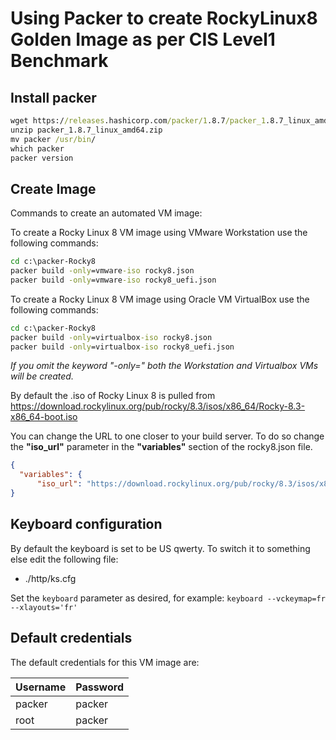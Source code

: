 # Using Packer to create RockyLinux8 Golden Image as per CIS Level1 Benchmark 

## Install packer

```cmd
wget https://releases.hashicorp.com/packer/1.8.7/packer_1.8.7_linux_amd64.zip
unzip packer_1.8.7_linux_amd64.zip
mv packer /usr/bin/
which packer
packer version
```

## Create Image

Commands to create an automated VM image:

To create a Rocky Linux 8 VM image using VMware Workstation use the following commands:

```cmd
cd c:\packer-Rocky8
packer build -only=vmware-iso rocky8.json
packer build -only=vmware-iso rocky8_uefi.json
```

To create a Rocky Linux 8 VM image using Oracle VM VirtualBox use the following commands:

```cmd
cd c:\packer-Rocky8
packer build -only=virtualbox-iso rocky8.json
packer build -only=virtualbox-iso rocky8_uefi.json
```

*If you omit the keyword "-only=" both the Workstation and Virtualbox VMs will be created.*

By default the .iso of Rocky Linux 8 is pulled from <https://download.rockylinux.org/pub/rocky/8.3/isos/x86_64/Rocky-8.3-x86_64-boot.iso>

You can change the URL to one closer to your build server. To do so change the **"iso_url"** parameter in the **"variables"** section of the rocky8.json file.

```json
{
  "variables": {
      "iso_url": "https://download.rockylinux.org/pub/rocky/8.3/isos/x86_64/Rocky-8.3-x86_64-boot.iso"
}
```

## Keyboard configuration

By default the keyboard is set to be US qwerty.
To switch it to something else edit the following file:

- ./http/ks.cfg

Set the `keyboard` parameter as desired, for example: `keyboard --vckeymap=fr --xlayouts='fr'`

## Default credentials

The default credentials for this VM image are:

|Username|Password|
|--------|--------|
|packer|packer|
|root|packer|

